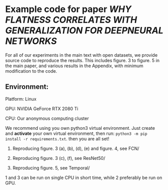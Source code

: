 # Example code for paper *WHY FLATNESS CORRELATES WITH GENERALIZATION FOR DEEPNEURAL NETWORKS*

For all of our experiments in the main text with open datasets, we provide source code to reproduce the results.
This includes figure. 3 to figure. 5 in the main paper, and various results in the Appendix, with minimum modification to the code.

## Environment:

Platform: Linux

GPU: NVIDIA GeForce RTX 2080 Ti

CPU: Our anonymous computing cluster 

We recommend using you own python3 virtual environment.
Just create and **activate** your own virtual environment, then run:
`python3 -m pip install -r requirements.txt`.
then you are all set!

1. Reproducing figure. 3 (a), (b), (d), (e) and figure. 4, see FCN/

2. Reproducing figure. 3 (c), (f), see ResNet50/

3. Reproducing figure. 5, see Temporal/

1 and 3 can be run on single CPU in short time, while 2 preferably be run on GPU. 




